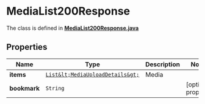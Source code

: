 

# MediaList200Response

The class is defined in **[MediaList200Response.java](../../src/main/java/org/openapitools/model/MediaList200Response.java)**

## Properties

Name | Type | Description | Notes
------------ | ------------- | ------------- | -------------
**items** | [`List&lt;MediaUploadDetails&gt;`](MediaUploadDetails.md) | Media | 
**bookmark** | `String` |  |  [optional property]




